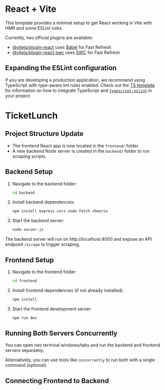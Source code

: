 # React + Vite

This template provides a minimal setup to get React working in Vite with HMR and some ESLint rules.

Currently, two official plugins are available:

- [@vitejs/plugin-react](https://github.com/vitejs/vite-plugin-react/blob/main/packages/plugin-react) uses [Babel](https://babeljs.io/) for Fast Refresh
- [@vitejs/plugin-react-swc](https://github.com/vitejs/vite-plugin-react/blob/main/packages/plugin-react-swc) uses [SWC](https://swc.rs/) for Fast Refresh

## Expanding the ESLint configuration

If you are developing a production application, we recommend using TypeScript with type-aware lint rules enabled. Check out the [TS template](https://github.com/vitejs/vite/tree/main/packages/create-vite/template-react-ts) for information on how to integrate TypeScript and [`typescript-eslint`](https://typescript-eslint.io) in your project.
# TicketLunch

## Project Structure Update

- The frontend React app is now located in the `frontend/` folder.
- A new backend Node server is created in the `backend/` folder to run scraping scripts.

## Backend Setup

1. Navigate to the backend folder:
   ```bash
   cd backend
   ```

2. Install backend dependencies:
   ```bash
   npm install express cors node-fetch cheerio
   ```

3. Start the backend server:
   ```bash
   node server.js
   ```

The backend server will run on http://localhost:4000 and expose an API endpoint `/scrape` to trigger scraping.

## Frontend Setup

1. Navigate to the frontend folder:
   ```bash
   cd frontend
   ```

2. Install frontend dependencies (if not already installed):
   ```bash
   npm install
   ```

3. Start the frontend development server:
   ```bash
   npm run dev
   ```

## Running Both Servers Concurrently

You can open two terminal windows/tabs and run the backend and frontend servers separately.

Alternatively, you can use tools like `concurrently` to run both with a single command (optional).

## Connecting Frontend to Backend

